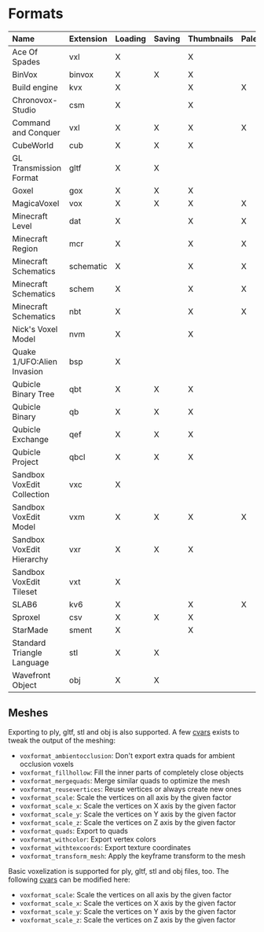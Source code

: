 # Formats

| Name                       | Extension | Loading | Saving | Thumbnails | Palette | Binary | Spec                                                                     |
| :------------------------- | --------- | ------- | ------ | ---------- | ------- | ------ | ------------------------------------------------------------------------ |
| Ace Of Spades              | vxl       | X       |        | X          |         | X      |                                                                          |
| BinVox                     | binvox    | X       | X      | X          |         | X      | [spec](https://www.patrickmin.com/binvox/binvox.html)                    |
| Build engine               | kvx       | X       |        | X          | X       | X      | [spec](https://github.com/vuolen/slab6-mirror/blob/master/slab6.txt)     |
| Chronovox-Studio           | csm       | X       |        | X          |         | X      |                                                                          |
| Command and Conquer        | vxl       | X       | X      | X          | X       | X      |                                                                          |
| CubeWorld                  | cub       | X       | X      | X          |         | X      |                                                                          |
| GL Transmission Format     | gltf      | X       | X      |            |         | X      | [spec](https://github.com/KhronosGroup/glTF/tree/main/specification/2.0) |
| Goxel                      | gox       | X       | X      | X          |         | X      |                                                                          |
| MagicaVoxel                | vox       | X       | X      | X          | X       | X      | [spec](https://github.com/ephtracy/voxel-model)                          |
| Minecraft Level            | dat       | X       |        | X          | X       | X      |                                                                          |
| Minecraft Region           | mcr       | X       |        | X          | X       | X      | [spec](https://minecraft.gamepedia.com/Region_file_format)               |
| Minecraft Schematics       | schematic | X       |        | X          | X       | X      | [spec](https://minecraft.fandom.com/wiki/Schematic_file_format)          |
| Minecraft Schematics       | schem     | X       |        | X          | X       | X      | [spec](https://minecraft.fandom.com/wiki/Schematic_file_format)          |
| Minecraft Schematics       | nbt       | X       |        | X          | X       | X      | [spec](https://minecraft.fandom.com/wiki/Schematic_file_format)          |
| Nick's Voxel Model         | nvm       | X       |        | X          |         | X      |                                                                          |
| Quake 1/UFO:Alien Invasion | bsp       | X       |        |            |         |        |                                                                          |
| Qubicle Binary Tree        | qbt       | X       | X      | X          |         | X      | [spec](https://getqubicle.com/qubicle/documentation/docs/file/qbt/)      |
| Qubicle Binary             | qb        | X       | X      | X          |         | X      | [spec](https://getqubicle.com/qubicle/documentation/docs/file/qb/)       |
| Qubicle Exchange           | qef       | X       | X      | X          |         |        | [spec](https://getqubicle.com/qubicle/documentation/docs/file/qef/)      |
| Qubicle Project            | qbcl      | X       | X      | X          |         | X      |                                                                          |
| Sandbox VoxEdit Collection | vxc       | X       |        |            |         | X      |                                                                          |
| Sandbox VoxEdit Model      | vxm       | X       | X      | X          | X       | X      |                                                                          |
| Sandbox VoxEdit Hierarchy  | vxr       | X       | X      | X          |         | X      |                                                                          |
| Sandbox VoxEdit Tileset    | vxt       | X       |        |            |         | X      |                                                                          |
| SLAB6                      | kv6       | X       |        | X          | X       | X      | [spec](https://github.com/vuolen/slab6-mirror/blob/master/slab6.txt)     |
| Sproxel                    | csv       | X       | X      | X          |         |        |                                                                          |
| StarMade                   | sment     | X       |        | X          |         | X      | [spec](https://starmadepedia.net/wiki/Blueprint_File_Formats)            |
| Standard Triangle Language | stl       | X       | X      |            |         |        |                                                                          |
| Wavefront Object           | obj       | X       | X      |            |         |        |                                                                          |


## Meshes

Exporting to ply, gltf, stl and obj is also supported. A few [cvars](Configuration.md) exists to tweak the output of the meshing:

* `voxformat_ambientocclusion`: Don't export extra quads for ambient occlusion voxels
* `voxformat_fillhollow`: Fill the inner parts of completely close objects
* `voxformat_mergequads`: Merge similar quads to optimize the mesh
* `voxformat_reusevertices`: Reuse vertices or always create new ones
* `voxformat_scale`: Scale the vertices on all axis by the given factor
* `voxformat_scale_x`: Scale the vertices on X axis by the given factor
* `voxformat_scale_y`: Scale the vertices on Y axis by the given factor
* `voxformat_scale_z`: Scale the vertices on Z axis by the given factor
* `voxformat_quads`: Export to quads
* `voxformat_withcolor`: Export vertex colors
* `voxformat_withtexcoords`: Export texture coordinates
* `voxformat_transform_mesh`: Apply the keyframe transform to the mesh

Basic voxelization is supported for ply, gltf, stl and obj files, too. The following [cvars](Configuration.md) can be modified here:

* `voxformat_scale`: Scale the vertices on all axis by the given factor
* `voxformat_scale_x`: Scale the vertices on X axis by the given factor
* `voxformat_scale_y`: Scale the vertices on Y axis by the given factor
* `voxformat_scale_z`: Scale the vertices on Z axis by the given factor
